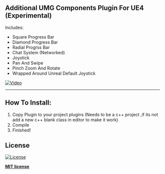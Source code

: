 ##  Additional UMG Components Plugin For UE4 (Experimental)

Includes:

- Square Progress Bar
- Diamond Progress Bar
- Radial Progrss Bar
- Chat System (Networked)
- Joystick 
- Pan And Swipe 
- Pinch Zoom And Rotate 
- Wrapped Around Unreal Default Joystick







[![Video](https://yt-embed.herokuapp.com/embed?v=GQbN8Res764)](https://youtu.be/GQbN8Res764)

---

## How To Install:

1. Copy Plugin to your project plugins (Needs to be a c++ project ,if its not add a new c++ blank class in editor to make it work)
2. Compile 
3. Finished!

## License 

[![License](http://img.shields.io/:license-mit-blue.svg?style=flat-square)](http://badges.mit-license.org)

**[MIT license](http://opensource.org/licenses/mit-license.php)**